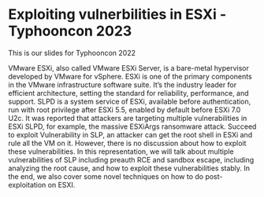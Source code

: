 # Exploiting vulnerbilities in ESXi - Typhooncon 2023



This is our slides for Typhooncon 2022


VMware ESXi, also called VMware ESXi Server, is a bare-metal hypervisor developed by VMware for vSphere. ESXi is one of the primary components in the VMware infrastructure software suite. It’s the industry leader for efficient architecture, setting the standard for reliability, performance, and support. SLPD is a system service of ESXi, available before authentication, run with root privilege after ESXi 5.5, enabled by default before ESXi 7.0 U2c. It was reported that attackers are targeting multiple vulnerabilities in ESXi SLPD, for example, the massive ESXiArgs ransomware attack. Succeed to exploit Vulnerability in SLP, an attacker can get the root shell in ESXi and rule all the VM on it. However, there is no discussion about how to exploit these vulnerabilities. In this representation, we will talk about multiple vulnerabilities of SLP including preauth RCE and sandbox escape, including analyzing the root cause, and how to exploit these vulnerabilities stably. In the end, we also cover some novel techniques on how to do post-exploitation on ESXI.
